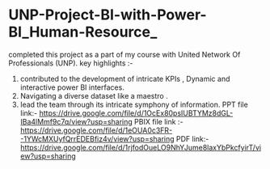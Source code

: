 # UNP-Project-BI-with-Power-BI_Human-Resource_

completed this project as a part of my course with United Network Of Professionals (UNP).
key highlights :-

1. contributed to the development of intricate KPIs , Dynamic and interactive power BI interfaces.
2. Navigating a diverse dataset like a maestro .
3. lead the team through its intricate symphony of information.
PPT file link:- https://drive.google.com/file/d/1OcEx80psIUBTYMz8dGL-IBa4lMmf9c7q/view?usp=sharing
PBIX file link :-https://drive.google.com/file/d/1eOUA0c3FR--1YWcMXUyfQrrEDEBfiz4v/view?usp=sharing
PDF link:-https://drive.google.com/file/d/1rjfodOueLO9NhYJume8laxYbPkcfyirT/view?usp=sharing
